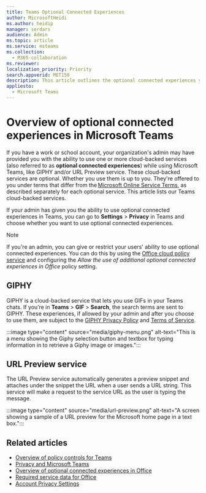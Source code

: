 ```yaml
---
title: Teams Optional Connected Experiences 
author: MicrosoftHeidi
ms.author: heidip
manager: serdars
audience: Admin
ms.topic: article
ms.service: msteams
ms.collection: 
  - M365-collaboration
ms.reviewer: 
localization_priority: Priority
search.appverid: MET150
description: This article outlines the optional connected experiences you will see in Microsoft Teams.
appliesto: 
  - Microsoft Teams
---
```


# Overview of optional connected experiences in Microsoft Teams

If you have a work or school account, your organization's admin may have provided you with the ability to use one or more cloud-backed services (also referred to as **optional connected experiences**) while using Microsoft Teams, like GIPHY and/or URL Preview service. These cloud-backed services are optional. Whether you use them is up to you. They're offered to you under  terms that differ from the [Microsoft Online Service Terms](https://www.microsoft.com/licensing/product-licensing/products), as described separately for each optional service. This article lists our Teams cloud-backed services.

If your admin has given you the ability to use optional connected experiences in Teams, you can go to **Settings** > **Privacy** in Teams and choose whether you want to use optional connected experiences.

> [!NOTE]
> If you're an admin, you can give or restrict your users' ability to use optional connected experiences. You can do this by using the [Office cloud policy service](/deployoffice/overview-office-cloud-policy-service) and configuring the *Allow the use of additional optional connected experiences in Office* policy setting. 

## GIPHY

GIPHY is a cloud-backed service that lets you use GIFs in your Teams chats. If you’re in **Teams** > **GIF** > **Search**, the search terms are sent to GIPHY. These experiences, if allowed by your admin and after you choose to use them, are subject to the [GIPHY Privacy Policy](https://support.giphy.com/hc/articles/360032872931-GIPHY-Privacy-Policy) and [Terms of Service](https://support.giphy.com/hc/articles/360020027752-GIPHY-User-Terms-of-Service).

:::image type="content" source="media/giphy-menu.png" alt-text="This is a menu showing the Giphy selection button and textbox for typing information in to retrieve a Giphy image or images.":::

## URL Preview service

The URL Preview service automatically generates a preview snippet and attaches under the snippet the URL when a user sends a URL string. This service will make a request to the service URL as the user is typing the message.

:::image type="content" source="media/url-preview.png" alt-text="A screen showing a sample of a URL preview for the Microsoft home page in a text box.":::

## Related articles

- [Overview of policy controls for Teams](policy-control-overview.md)
- [Privacy and Microsoft Teams](teams-privacy.md)
- [Overview of optional connected experiences in Office](/deployoffice/privacy/optional-connected-experiences)
- [Required service data for Office](/deployoffice/privacy/required-service-data)
- [Account Privacy Settings](https://support.microsoft.com/office/3e7bc183-bf52-4fd0-8e6b-78978f7f121b)